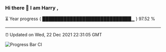 ### Hi there 👋 I am Harry , 

⏳ Year progress { █████████████████████████████▁ } 97.52 %

---

⏰ Updated on Wed, 22 Dec 2021 22:31:05 GMT

![Progress Bar CI](https://github.com/duykhang68/duykhang68/workflows/Progress%20Bar%20CI/badge.svg)

